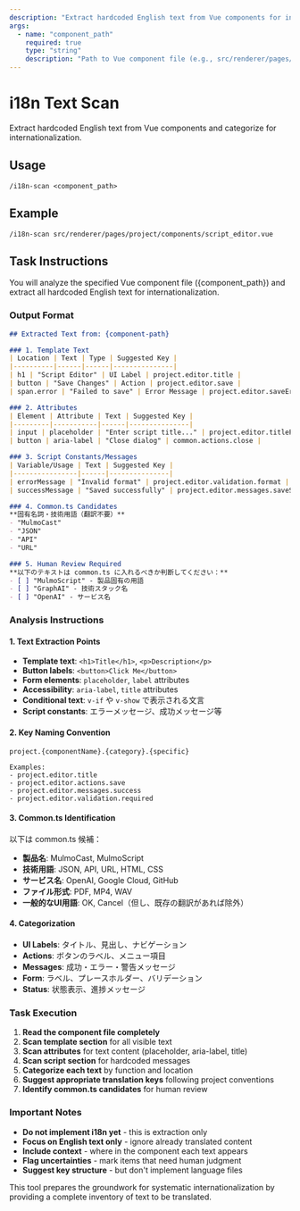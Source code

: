 ```yaml
---
description: "Extract hardcoded English text from Vue components for internationalization"
args: 
  - name: "component_path"
    required: true
    type: "string"
    description: "Path to Vue component file (e.g., src/renderer/pages/project/components/script_editor.vue)"
---
```


# i18n Text Scan

Extract hardcoded English text from Vue components and categorize for internationalization.

## Usage
```
/i18n-scan <component_path>
```

## Example
```
/i18n-scan src/renderer/pages/project/components/script_editor.vue
```

## Task Instructions

You will analyze the specified Vue component file ({component_path}) and extract all hardcoded English text for internationalization.

### Output Format
```markdown
## Extracted Text from: {component-path}

### 1. Template Text
| Location | Text | Type | Suggested Key |
|----------|------|------|---------------|
| h1 | "Script Editor" | UI Label | project.editor.title |
| button | "Save Changes" | Action | project.editor.save |
| span.error | "Failed to save" | Error Message | project.editor.saveError |

### 2. Attributes
| Element | Attribute | Text | Suggested Key |
|---------|-----------|------|---------------|
| input | placeholder | "Enter script title..." | project.editor.titlePlaceholder |
| button | aria-label | "Close dialog" | common.actions.close |

### 3. Script Constants/Messages
| Variable/Usage | Text | Suggested Key |
|----------------|------|---------------|
| errorMessage | "Invalid format" | project.editor.validation.format |
| successMessage | "Saved successfully" | project.editor.messages.saveSuccess |

### 4. Common.ts Candidates
**固有名詞・技術用語（翻訳不要）**
- "MulmoCast"
- "JSON"
- "API"
- "URL"

### 5. Human Review Required
**以下のテキストは common.ts に入れるべきか判断してください：**
- [ ] "MulmoScript" - 製品固有の用語
- [ ] "GraphAI" - 技術スタック名
- [ ] "OpenAI" - サービス名
```

### Analysis Instructions

#### 1. Text Extraction Points
- **Template text**: `<h1>Title</h1>`, `<p>Description</p>`
- **Button labels**: `<button>Click Me</button>`
- **Form elements**: `placeholder`, `label` attributes
- **Accessibility**: `aria-label`, `title` attributes
- **Conditional text**: `v-if` や `v-show` で表示される文言
- **Script constants**: エラーメッセージ、成功メッセージ等

#### 2. Key Naming Convention
```
project.{componentName}.{category}.{specific}

Examples:
- project.editor.title
- project.editor.actions.save
- project.editor.messages.success
- project.editor.validation.required
```

#### 3. Common.ts Identification
以下は common.ts 候補：
- **製品名**: MulmoCast, MulmoScript
- **技術用語**: JSON, API, URL, HTML, CSS
- **サービス名**: OpenAI, Google Cloud, GitHub
- **ファイル形式**: PDF, MP4, WAV
- **一般的なUI用語**: OK, Cancel（但し、既存の翻訳があれば除外）

#### 4. Categorization
- **UI Labels**: タイトル、見出し、ナビゲーション
- **Actions**: ボタンのラベル、メニュー項目
- **Messages**: 成功・エラー・警告メッセージ
- **Form**: ラベル、プレースホルダー、バリデーション
- **Status**: 状態表示、進捗メッセージ

### Task Execution

1. **Read the component file completely**
2. **Scan template section** for all visible text
3. **Scan attributes** for text content (placeholder, aria-label, title)
4. **Scan script section** for hardcoded messages
5. **Categorize each text** by function and location
6. **Suggest appropriate translation keys** following project conventions
7. **Identify common.ts candidates** for human review

### Important Notes
- **Do not implement i18n yet** - this is extraction only
- **Focus on English text only** - ignore already translated content
- **Include context** - where in the component each text appears
- **Flag uncertainties** - mark items that need human judgment
- **Suggest key structure** - but don't implement language files

This tool prepares the groundwork for systematic internationalization by providing a complete inventory of text to be translated.